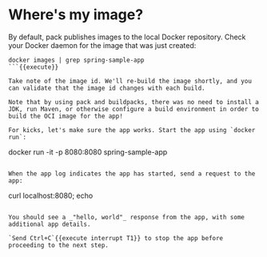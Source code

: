 # Where's my image?

By default, pack publishes images to the local Docker repository. Check your Docker daemon for the image that was just created:
```
docker images | grep spring-sample-app
```{{execute}}

Take note of the image id. We'll re-build the image shortly, and you can validate that the image id changes with each build.

Note that by using pack and buildpacks, there was no need to install a JDK, run Maven, or otherwise configure a build environment in order to build the OCI image for the app!

For kicks, let's make sure the app works. Start the app using `docker run`:
```
docker run -it -p 8080:8080 spring-sample-app
```{{execute}}

When the app log indicates the app has started, send a request to the app:
```
curl localhost:8080; echo
```{{execute T2}}

You should see a _"hello, world"_ response from the app, with some additional app details.

`Send Ctrl+C`{{execute interrupt T1}} to stop the app before proceeding to the next step.